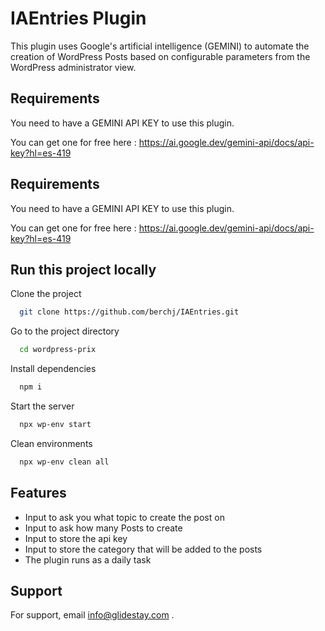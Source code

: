 
# IAEntries Plugin

This plugin uses Google's artificial intelligence (GEMINI) to automate the creation of WordPress Posts based on configurable parameters from the WordPress administrator view.




## Requirements 

You need to have a GEMINI API KEY to use this plugin. 

You can get one for free here : https://ai.google.dev/gemini-api/docs/api-key?hl=es-419
## Requirements 

You need to have a GEMINI API KEY to use this plugin. 

You can get one for free here : https://ai.google.dev/gemini-api/docs/api-key?hl=es-419
## Run this project locally

Clone the project

```bash
  git clone https://github.com/berchj/IAEntries.git
```

Go to the project directory

```bash
  cd wordpress-prix
```

Install dependencies

```bash
  npm i
```

Start the server

```bash
  npx wp-env start
```

Clean environments

```bash
  npx wp-env clean all
```
## Features

* Input to ask you what topic to create the post on
* Input to ask how many Posts to create
* Input to store the api key
* Input to store the category that will be added to the posts
* The plugin runs as a daily task
## Support

For support, email info@glidestay.com .
